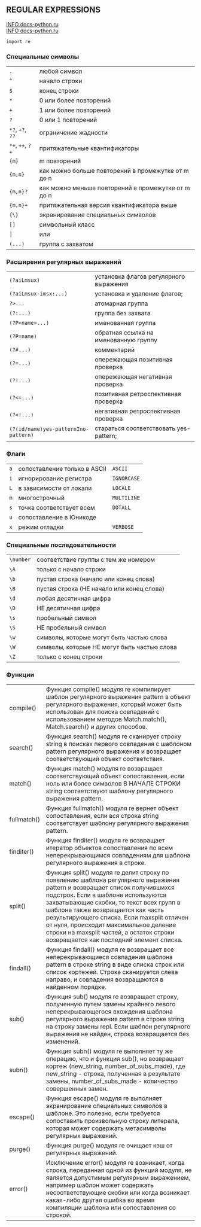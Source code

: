 ## REGULAR EXPRESSIONS

[INFO docs-python.ru](https://docs-python.ru/standart-library/modul-re-python/sintaksis-reguljarnogo-vyrazhenija/)\
[INFO docs-python.ru](https://docs-python.ru/standart-library/modul-re-python/)

`import re`

### Специальные символы

|                  |                                                    |
|------------------|----------------------------------------------------|
| `.`              | любой символ                                       |
| `^`              | начало строки                                      |
| `$`              | конец строки                                       |
| `*`              | 0 или более повторений                             |
| `+`              | 1 или более повторений                             |
| `?`              | 0 или 1 повторений                                 |
| `*?`, `+?`, `??` | ограничение жадности                               |
| `*+`, `++`, `?+` | притяжательные квантификаторы                      |
| `{m}`            | m повторений                                       |
| `{m,n}`          | как можно больше повторений в промежутке от m до n |
| `{m,n}?`         | как можно меньше повторений в промежутке от m до n |
| `{m,n}+`         | притяжательная версия квантификатора выше          |
| `{\}`            | экранирование специальных символов                 |
| `[]`             | символьный класс                                   |
| `│`              | или                                                |                                                 
| `(...)`          | группа с захватом                                  |

### Расширения регулярных выражений

|                                      |                                        |
|--------------------------------------|----------------------------------------|
| `(?aiLmsux)`                         | установка флагов регулярного выражения |
| `(?aiLmsux-imsx:...)`                | установка и удаление флагов;           |
| `?>...`                              | атомарная группа                       |
| `(?:...)`                            | группа без захвата                     |
| `(?P<name>...)`                      | именованная группа                     |
| `(?P=name)`                          | обратная ссылка на именованную группу  |
| `(?#...)`                            | комментарий                            |
| `(?=...)`                            | опережающая позитивная проверка        |
| `(?!...)`                            | опережающая негативная проверка        |
| `(?<=...)`                           | позитивная ретроспективная проверка    |
| `(?<!...)`                           | негативная ретроспективная проверка    |
| `(?(id/name)yes-patternIno-pattern)` | стараться соответствовать yes-pattern; |

### Флаги

|     |                              |             | 
|-----|------------------------------|-------------|
| `a` | сопоставление только в ASCII | `ASCII`     |
| `i` | игнорирование регистра       | `IGNORCASE` |
| `L` | в зависимости от локали      | `LOCALE`    |
| `m` | многострочный                | `MULTILINE` |
| `s` | точка соответствует всем     | `DOTALL`    |
| `u` | сопоставление в Юникоде      |             |
| `x` | режим отладки                | `VERBOSE`   |

### Специальные последовательности

|           |                                             | 
|-----------|---------------------------------------------|
| `\number` | соответствие группы с тем же номером        |
| `\A`      | только с начало строки                      |
| `\b`      | пустая строка (начало или конец слова)      |
| `\B`      | пустая строка (НЕ начало или конец слова)   |
| `\d`      | любая десятичная цифра                      |
| `\D`      | НЕ десятичная цифра                         |
| `\s`      | пробельный символ                           |
| `\S`      | НЕ пробельный символ                        |
| `\w`      | символы, которые могут быть частью слова    |
| `\W`      | символы, которые НЕ могут быть частью слова |
| `\Z`      | только с конец строки                       |

### Функции

|             |                                                                                                                                                                                                                                                                                                                                                                                                                                 |
|-------------|---------------------------------------------------------------------------------------------------------------------------------------------------------------------------------------------------------------------------------------------------------------------------------------------------------------------------------------------------------------------------------------------------------------------------------|
| compile()   | Функция compile() модуля re компилирует шаблон регулярного выражения pattern в объект регулярного выражения, который может быть использован для поиска совпадений с использованием методов Match.match(), Match.search() и других способов.                                                                                                                                                                                     |
| search()    | Функция search() модуля re сканирует строку string в поисках первого совпадения с шаблоном pattern регулярного выражения и возвращает соответствующий объект соответствия.                                                                                                                                                                                                                                                      |
| match()     | Функция match() модуля re возвращает соответствующий объект сопоставления, если ноль или более символов В НАЧАЛЕ СТРОКИ string соответствуют шаблону регулярного выражения pattern.                                                                                                                                                                                                                                             |
| fullmatch() | Функция fullmatch() модуля re вернет объект сопоставления, если вся строка string соответствует шаблону регулярного выражения pattern.                                                                                                                                                                                                                                                                                          |
| finditer()  | Функция finditer() модуля re возвращает итератор объектов сопоставления по всем неперекрывающимся совпадениям для шаблона регулярного выражения в строке.                                                                                                                                                                                                                                                                       |
| split()     | Функция split() модуля re делит строку по появлению шаблона регулярного выражения pattern и возвращает список получившихся подстрок. Если в шаблоне используются захватывающие скобки, то текст всех групп в шаблоне также возвращается как часть результирующего списка. Если maxsplit отличен от нуля, происходит максимальное деление строки на maxsplit частей, а остаток строки возвращается как последний элемент списка. |
| findall()   | Функция findall() модуля re возвращает все неперекрывающиеся совпадения шаблона pattern в строке string в виде списка строк или список кортежей. Строка сканируется слева направо, и совпадения возвращаются в найденном порядке.                                                                                                                                                                                               |
| sub()       | Функция sub() модуля re возвращает строку, полученную путем замены крайнего левого неперекрывающегося вхождения шаблона регулярного выражения pattern в строке string на строку замены repl. Если шаблон регулярного выражения не найден, строка возвращается без изменений.                                                                                                                                                    |
| subn()      | Функция subn() модуля re выполняет ту же операцию, что и функция sub(), но возвращает кортеж (new_string, number_of_subs_made), где new_string - строка, полученная в результате замены, number_of_subs_made - количество совершенных замен.                                                                                                                                                                                    |
| escape()    | Функция escape() модуля re выполняет экранирование специальных символов в шаблоне. Это полезно, если требуется сопоставить произвольную строку литерала, которая может содержать метасимволы регулярных выражений.                                                                                                                                                                                                              |
| purge()     | Функция purge() модуля re очищает кэш от регулярных выражений.                                                                                                                                                                                                                                                                                                                                                                  |
| error()     | Исключение error() модуля re возникает, когда строка, переданная одной из функций модуля, не является допустимым регулярным выражением, например шаблон может содержать несоответствующие скобки или когда возникает какая-либо другая ошибка во время компиляции шаблона или сопоставления со строкой.                                                                                                                         |